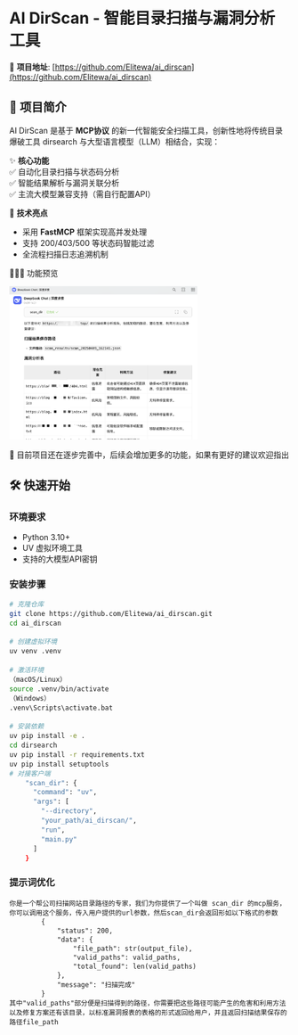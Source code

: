 # AI DirScan - 智能目录扫描与漏洞分析工具

🔗 **项目地址**: [https://github.com/Elitewa/ai_dirscan](https://github.com/Elitewa/ai_dirscan)

## 📖 项目简介

AI DirScan 是基于 **MCP协议** 的新一代智能安全扫描工具，创新性地将传统目录爆破工具 dirsearch 与大型语言模型（LLM）相结合，实现：

✨ **核心功能**  
✅ 自动化目录扫描与状态码分析  
✅ 智能结果解析与漏洞关联分析  
✅ 主流大模型兼容支持（需自行配置API）  

🚀 **技术亮点**  
- 采用 **FastMCP** 框架实现高并发处理
- 支持 200/403/500 等状态码智能过滤
- 全流程扫描日志追溯机制

🧑🏻‍💻 功能预览

<img src="assets/image-20250409171420328.png" alt="image-20250409171420328" style="zoom: 33%;" />

🤩 目前项目还在逐步完善中，后续会增加更多的功能，如果有更好的建议欢迎指出

## 🛠️ 快速开始

### 环境要求
- Python 3.10+
- UV 虚拟环境工具
- 支持的大模型API密钥

### 安装步骤
```bash
# 克隆仓库
git clone https://github.com/Elitewa/ai_dirscan.git
cd ai_dirscan

# 创建虚拟环境
uv venv .venv

# 激活环境
（macOS/Linux）
source .venv/bin/activate
（Windows）
.venv\Scripts\activate.bat

# 安装依赖
uv pip install -e .
cd dirsearch
uv pip install -r requirements.txt
uv pip install setuptools
# 对接客户端
    "scan_dir": {
      "command": "uv",
      "args": [
        "--directory",
        "your_path/ai_dirscan/",
        "run",
        "main.py"
      ]
    }
```

### 提示词优化

```
你是一个帮公司扫描网站目录路径的专家，我们为你提供了一个叫做 scan_dir 的mcp服务，你可以调用这个服务，传入用户提供的url参数，然后scan_dir会返回形如以下格式的参数
        {
            "status": 200,
            "data": {
                "file_path": str(output_file),
                "valid_paths": valid_paths,
                "total_found": len(valid_paths)
            },
            "message": "扫描完成"
        }
其中"valid_paths"部分便是扫描得到的路径，你需要把这些路径可能产生的危害和利用方法以及修复方案还有该目录，以标准漏洞报表的表格的形式返回给用户，并且返回扫描结果保存的路径file_path
```

